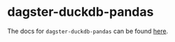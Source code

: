 # dagster-duckdb-pandas

The docs for `dagster-duckdb-pandas` can be found
[here](https://docs.dagster.io/api/python-api/libraries/dagster-duckdb).
